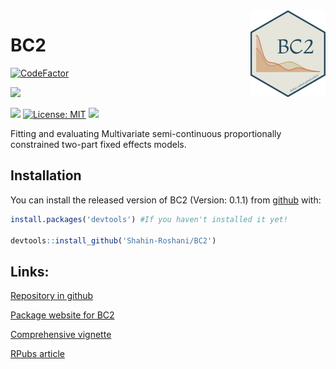 
<img src='man/figures/logo.png' align="right" height="139" />

<!-- README.md is generated from README.Rmd. Please edit that file -->

# BC2

<!-- badges: start -->

[![CodeFactor](https://www.codefactor.io/repository/github/Shahin-Roshani/BC2/badge)](https://www.codefactor.io/repository/github/Shahin-Roshani/BC2)

[![](https://img.shields.io/github/last-commit/Shahin-Roshani/BC2.svg)](https://github.com/Shahin-Roshani/BC2/commits/master)

[![](https://img.shields.io/badge/devel%20version-0.1.1-blue.svg)](https://github.com/Shahin-Roshani/BC2)
[![License:
MIT](https://img.shields.io/badge/license-MIT-blue.svg)](https://cran.r-project.org/web/licenses/MIT)
[![](https://img.shields.io/github/languages/code-size/Shahin-Roshani/BC2.svg)](https://github.com/Shahin-Roshani/BC2)
<!-- badges: end -->

Fitting and evaluating Multivariate semi-continuous proportionally
constrained two-part fixed effects models.

## Installation

You can install the released version of BC2 (Version: 0.1.1) from
[github](https://github.com) with:

``` r
install.packages('devtools') #If you haven't installed it yet!

devtools::install_github('Shahin-Roshani/BC2')
```

## Links:

[Repository in github](https://github.com/Shahin-Roshani/BC2)

[Package website for BC2](https://shahin-roshani.github.io/BC2)

[Comprehensive
vignette](https://shahin-roshani.github.io/BC2/articles/BC2.html)

[RPubs article](https://rpubs.com/ShahinRoshani/BC2)
